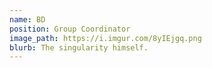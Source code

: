 ```yaml
---
name: BD
position: Group Coordinator
image_path: https://i.imgur.com/8yIEjgq.png
blurb: The singularity himself.
---
```

